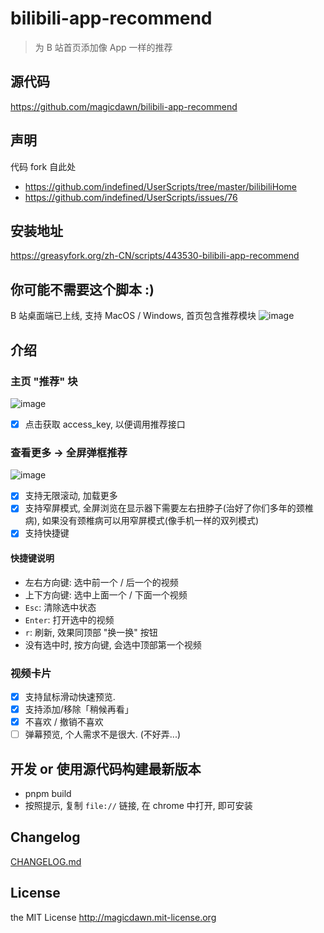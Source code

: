# bilibili-app-recommend

> 为 B 站首页添加像 App 一样的推荐

## 源代码

https://github.com/magicdawn/bilibili-app-recommend

## 声明

代码 fork 自此处

- https://github.com/indefined/UserScripts/tree/master/bilibiliHome
- https://github.com/indefined/UserScripts/issues/76

## 安装地址

https://greasyfork.org/zh-CN/scripts/443530-bilibili-app-recommend

## 你可能不需要这个脚本 :)

B 站桌面端已上线, 支持 MacOS / Windows, 首页包含推荐模块
![image](https://user-images.githubusercontent.com/4067115/169683392-2ed72442-5d4a-42cc-aa6c-6398b4b0517b.png)

## 介绍

### 主页 "推荐" 块

![image](https://user-images.githubusercontent.com/4067115/163818208-9090095d-1690-4d03-a0ff-bcca72b071ea.png)

- [x] 点击获取 access_key, 以便调用推荐接口

### 查看更多 -> 全屏弹框推荐

![image](https://user-images.githubusercontent.com/4067115/163818386-1550dcbd-69fb-4eec-9db2-fb4d538a7e20.png)

- [x] 支持无限滚动, 加载更多
- [x] 支持窄屏模式, 全屏浏览在显示器下需要左右扭脖子(治好了你们多年的颈椎病), 如果没有颈椎病可以用窄屏模式(像手机一样的双列模式)
- [x] 支持快捷键

#### 快捷键说明

- 左右方向键: 选中前一个 / 后一个的视频
- 上下方向键: 选中上面一个 / 下面一个视频
- `Esc`: 清除选中状态
- `Enter`: 打开选中的视频
- `r`: 刷新, 效果同顶部 "换一换" 按钮
- 没有选中时, 按方向键, 会选中顶部第一个视频

### 视频卡片

- [x] 支持鼠标滑动快速预览.
- [x] 支持添加/移除「稍候再看」
- [x] 不喜欢 / 撤销不喜欢
- [ ] 弹幕预览, 个人需求不是很大. (不好弄...)

## 开发 or 使用源代码构建最新版本

- pnpm build
- 按照提示, 复制 `file://` 链接, 在 chrome 中打开, 即可安装

## Changelog

[CHANGELOG.md](https://github.com/magicdawn/bilibili-app-recommend/blob/master/CHANGELOG.md)

## License

the MIT License http://magicdawn.mit-license.org
